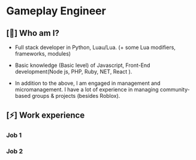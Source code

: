 # Gameplay Engineer

## [💾] Who am I?

- Full stack developer in Python, Luau/Lua. (+ some Lua modifiers, frameworks, modules)

- Basic knowledge (Basic level) of Javascript, Front-End development(Node js, PHP, Ruby, NET, React ).

- In addition to the above, I am engaged in management and micromanagement. I have a lot of experience in managing community-based groups & projects (besides Roblox).

## [⚡] Work experience

### Job 1

### Job 2
